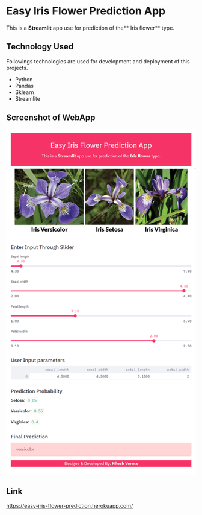 # Easy Iris Flower Prediction App
This is a **Streamlit** app use for prediction of the** Iris flower** type.

## Technology Used
Followings technologies are used for development and deployment of this projects.
- Python
-  Pandas
-  Sklearn
-  Streamlite

## Screenshot of WebApp
![alt text](https://raw.githubusercontent.com/TechyNilesh/Easy-Iris-Flower-Prediction-App/master/screencapture.png "Logo Title Text 1")
## Link
https://easy-iris-flower-prediction.herokuapp.com/

